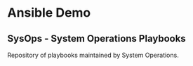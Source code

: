 # Ansible Demo

## SysOps - System Operations Playbooks

Repository of playbooks maintained by System Operations.
